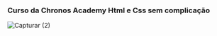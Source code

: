 <h3 align: "center">
  Curso da Chronos Academy Html e Css sem complicação
</h3>

![Capturar (2)](https://user-images.githubusercontent.com/43914674/168693076-a164d90c-4ceb-420b-87c8-1fda1861c76b.PNG)
